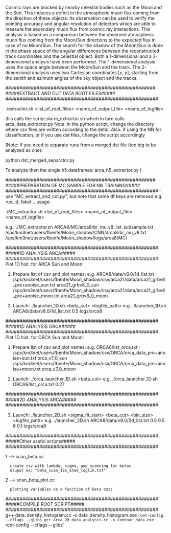 Cosmic rays are blocked by nearby celestial bodies such as the Moon and the Sun. This induces a deficit in the atmospheric muon flux coming from the direction of these objects. Its observation can be used to verify the pointing accuracy and angular resolution of detectors which are able to measure the secondary muon flux from cosmic ray interactions.
This analysis is based on a comparison between the observed atmospheric muon flux coming from the Moon/Sun directions to the expected flux in case of no Moon/Sun. The search for the shadow of the Moon/Sun is done in the phase space of the angular differences between the reconstructed track coordinates and the celestial object. Both a 1-dimensional and a 2-dimensional analysis have been performed. The 1-dimensional analysis uses the space angle between the Moon/Sun and the track. The 2-dimensional analysis uses two Cartesian coordinates [x, y], starting from the zenith and azimuth angles of the sky object and the tracks.





#####################################################
#####EXTRACT AND CUT DATA ROOT FILES#####
######################################################

./extractor.sh <list_of_root_files> <name_of_output_file> <name_of_logfile>

this calls the script slurm_extractor.sh which in turn calls arca_data_extractor.py
Note: in the python script, change the directory where csv files are written according to the detid.
Also: if using the NN for classification, or if you use dst files, change the script accordingly


(Note:
If you need to separate runs from a merged dst file (too big to be analyzed as one):

python dst_merged_separator.py

To analyze then the single h5 dataframes:
arca_h5_extractor.py <file> <output>
)

#####################################################
#####PREPARATION OF MC SAMPLE FOR NN TRAINING#####
######################################################
I use "MC_extract_and_cut.py", but note that some df keys are removed e.g. run_id, faket...
usage:

./MC_extractor.sh <list_of_root_files> <name_of_output_file> <name_of_logfile>

e.g.:
./MC_extractor.sh ARCA8/MC/arca8rbr_mu_v8_list_subsample.txt /sps/km3net/users/fbenfe/Moon_shadow/CNN/arca8rbr_mu_v8.txt /sps/km3net/users/fbenfe/Moon_shadow/logs/arca8/MC/

######################################################
#####1D ANALYSIS ARCA#####
######################################################
Plot 1D hist. for ARCA Sun and Moon:
1) Prepare list of csv and plot names:
e.g. ARCA8/data/v8.0/1d_list.txt :
/sps/km3net/users/fbenfe/Moon_shadow/csv/arca21/data/arca21_grbv8_pre+anoise_sun.txt arca21_grbv8_0_sun
/sps/km3net/users/fbenfe/Moon_shadow/csv/arca21/data/arca21_grbv8_pre+anoise_moon.txt arca21_grbv8_0_moon

3) Launch:
./launcher_1D.sh <list of csv> <beta_cut> <logfile_path>
e.g.
./launcher_1D.sh ARCA8/data/v8.0/1d_list.txt 0.5 logs/arca8


######################################################
#####1D ANALYSIS ORCA#####
######################################################
Plot 1D hist. for ORCA Sun and Moon:
1) Prepare list of csv and plot names:
e.g. ORCA6/list_orca.txt :
/sps/km3net/users/fbenfe/Moon_shadow/csv/ORCA/orca_data_pre+anoise+sun.txt orca_v7_0_sun
/sps/km3net/users/fbenfe/Moon_shadow/csv/ORCA/orca_data_pre+anoise+moon.txt orca_v7_0_moon

3) Launch:
./orca_launcher_1D.sh <list of csv> <beta_cut>
e.g.
./orca_launcher_1D.sh ORCA6/list_orca.txt 0.27

######################################################
#####2D ANALYSIS ARCA#####
######################################################

3) Launch:
./launcher_2D.sh <list of csv> <sigma_fit_start> <beta_cut> <maxdeg> <bin_size> <logfile_path>
e.g.
./launcher_2D.sh ARCA8/data/v8.0/2d_list.txt 0.5 0.5 6 0.1 logs/arca8

######################################################
#####Other useful scripts#####
######################################################

1 --> scan_beta.cc

      create csv with lambda, sigma, amp scanning for betas
      otuput ex: "beta_scan_12s_shad_loglik.txt"

2 --> scan_beta_plot.cc

      plotting variables as a function of beta cuts

######################################################
#####COMPILE ROOT SCRIPT#####
######################################################
g++ data_density_histogram.cc -o data_density_histogram.exe `root-config --cflags --glibs
g++ arca_2d_data_analysis.cc -o contour_data.exe `root-config --cflags --glibs`

